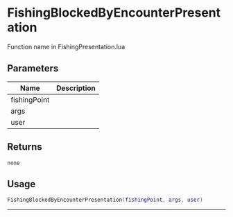 # FishingBlockedByEncounterPresentation

Function name in FishingPresentation.lua

## Parameters

| Name         | Description |
| ------------ | ----------- |
| fishingPoint |             |
| args         |             |
| user         |             |

## Returns

`none`

## Usage

```lua
FishingBlockedByEncounterPresentation(fishingPoint, args, user)
```

---
